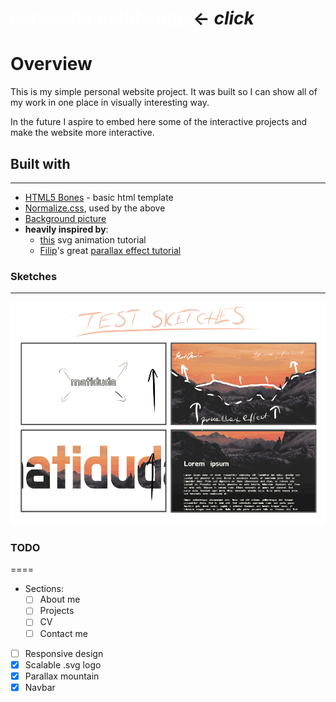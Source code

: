 <h1>
    <a href="https://matiduda.netlify.app/" style="color: white; text-decoration: underline;text-decoration-style: dotted;">matiduda.netlify.app
    </a>
    &larr; <i>click</i>
</h1>

Overview
===

This is my simple personal website project. It was built so I can show all of my work in one place in visually interesting way.

In the future I aspire to embed here some of the interactive projects and make the website more interactive.

## Built with
---

- [HTML5 Bones](https://github.com/iandevlin/html5bones) - basic html template
- [Normalize.css](http://necolas.github.com/normalize.css/), used by the above
- [Background picture](https://unsplash.com/@kilarov345)
- **heavily inspired by**:
    - [this](https://www.youtube.com/watch?v=htrE84htqhM) svg animation tutorial
    - [Filip](https://www.youtube.com/channel/UCG7EBd-JrRZehNv9e5m1fQQ)'s great [parallax effect tutorial](https://www.youtube.com/watch?v=rLrLJQBG_qo)

### Sketches
---

![simple sketch of the project](img/matiduda_sketch.png)

### TODO
====

- Sections:
    - [ ] About me
    - [ ] Projects
    - [ ] CV
    - [ ] Contact me
- [ ] Responsive design
- [x] Scalable .svg logo
- [x] Parallax mountain
- [x] Navbar
